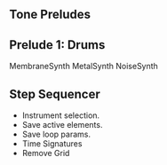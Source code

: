 Tone Preludes
-------------

Prelude 1: Drums
----------------
MembraneSynth
MetalSynth
NoiseSynth

Step Sequencer
--------------
- Instrument selection.
- Save active elements.
- Save loop params.
- Time Signatures
- Remove Grid
